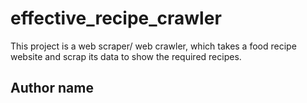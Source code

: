 # effective_recipe_crawler
This project is a web scraper/ web crawler, which takes a food recipe website and scrap its data to show the required recipes. 

## Author name
